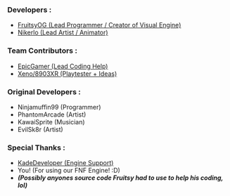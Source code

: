 
### Developers :

- [FruitsyOG (Lead Programmer / Creator of Visual Engine)](https://twitter.com/FruitsyOG)
- [Nikerlo (Lead Artist / Animator)](https://twitter.com/Nikerlo)

### Team Contributors :

- [EpicGamer (Lead Coding Help)](https://twitter.com/Epic2469)
- [Xeno/8903XR (Playtester + Ideas)](https://twitter.com/VsDeltaruneBR)

### Original Developers :

- Ninjamuffin99 (Programmer)
- PhantomArcade (Artist)
- KawaiSprite (Musician)
- EvilSk8r (Artist)

### Special Thanks :

- [KadeDeveloper (Engine Support)](https://twitter.com/KadeDeveloper)
- You! (For using our FNF Engine! :D)
- ***(Possibly anyones source code Fruitsy had to use to help his coding, lol)***
